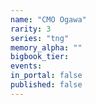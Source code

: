 ```yaml
---
name: "CMO Ogawa"
rarity: 3
series: "tng"
memory_alpha: ""
bigbook_tier:
events:
in_portal: false
published: false
---
```

